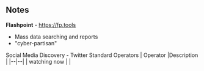 ## Notes
**Flashpoint** - https://fp.tools
- Mass data searching and reports
- "cyber-partisan"

Social Media Discovery - Twitter Standard Operators
| Operator |Description  |
|--|--|
| watching now |    |
